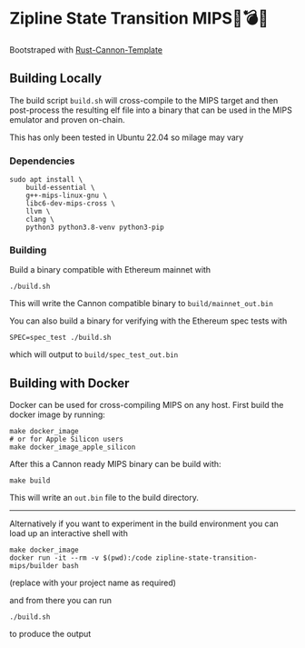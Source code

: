 # Zipline State Transition MIPS🦀💣💥

Bootstraped with [Rust-Cannon-Template](https://github.com/willemolding/rust-cannon-template)

## Building Locally

The build script `build.sh` will cross-compile to the MIPS target and then post-process the resulting elf file into a binary that can be used in the MIPS emulator and proven on-chain.

This has only been tested in Ubuntu 22.04 so milage may vary

### Dependencies

```shell
sudo apt install \
    build-essential \
    g++-mips-linux-gnu \
    libc6-dev-mips-cross \
    llvm \
    clang \
    python3 python3.8-venv python3-pip 
```
### Building

Build a binary compatible with Ethereum mainnet with

```shell
./build.sh
```

This will write the Cannon compatible binary to `build/mainnet_out.bin`

You can also build a binary for verifying with the Ethereum spec tests with

```shell
SPEC=spec_test ./build.sh
```

which will output to `build/spec_test_out.bin`

## Building with Docker

Docker can be used for cross-compiling MIPS on any host. First build the docker image by running:

```shell
make docker_image
# or for Apple Silicon users
make docker_image_apple_silicon
```

After this a Cannon ready MIPS binary can be build with:
```shell
make build
```

This will write an `out.bin` file to the build directory.

---

Alternatively if you want to experiment in the build environment you can load up an interactive shell with
	
```shell
make docker_image
docker run -it --rm -v $(pwd):/code zipline-state-transition-mips/builder bash
```
(replace with your project name as required)

and from there you can run 

```shell
./build.sh
```
to produce the output
